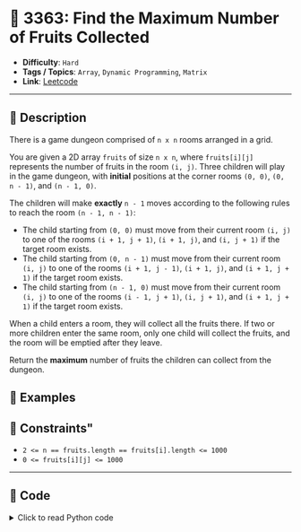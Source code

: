# 🧩 3363: Find the Maximum Number of Fruits Collected

- **Difficulty**: `Hard`
- **Tags / Topics**: `Array`, `Dynamic Programming`, `Matrix`
- **Link**: [Leetcode](https://leetcode.com/problems/find-the-maximum-number-of-fruits-collected/)

---

## 📜 Description

<p>There is a game dungeon comprised of&nbsp;<code>n x n</code> rooms arranged in a grid.</p>

<p>You are given a 2D array <code>fruits</code> of size <code>n x n</code>, where <code>fruits[i][j]</code> represents the number of fruits in the room <code>(i, j)</code>. Three children will play in the game dungeon, with <strong>initial</strong> positions at the corner rooms <code>(0, 0)</code>, <code>(0, n - 1)</code>, and <code>(n - 1, 0)</code>.</p>

<p>The children will make <strong>exactly</strong> <code>n - 1</code> moves according to the following rules to reach the room <code>(n - 1, n - 1)</code>:</p>

<ul>
	<li>The child starting from <code>(0, 0)</code> must move from their current room <code>(i, j)</code> to one of the rooms <code>(i + 1, j + 1)</code>, <code>(i + 1, j)</code>, and <code>(i, j + 1)</code> if the target room exists.</li>
	<li>The child starting from <code>(0, n - 1)</code> must move from their current room <code>(i, j)</code> to one of the rooms <code>(i + 1, j - 1)</code>, <code>(i + 1, j)</code>, and <code>(i + 1, j + 1)</code> if the target room exists.</li>
	<li>The child starting from <code>(n - 1, 0)</code> must move from their current room <code>(i, j)</code> to one of the rooms <code>(i - 1, j + 1)</code>, <code>(i, j + 1)</code>, and <code>(i + 1, j + 1)</code> if the target room exists.</li>
</ul>

<p>When a child enters a room, they will collect all the fruits there. If two or more children enter the same room, only one child will collect the fruits, and the room will be emptied after they leave.</p>

<p>Return the <strong>maximum</strong> number of fruits the children can collect from the dungeon.</p>




## 🧪 Examples



## 📌 Constraints"
<ul>
	<li><code>2 &lt;= n == fruits.length == fruits[i].length &lt;= 1000</code></li>
	<li><code>0 &lt;= fruits[i][j] &lt;= 1000</code></li>
</ul>



---
<!--- code section starts -->
## 🧠 Code



<details>
<summary>Click to read Python code</summary>

```python
class Solution:
    def maxCollectedFruits(self, fruits: List[List[int]]) -> int:
        n = len(fruits)
        res = sum(fruits[i][i] for i in range(n))

        def dp():
            grid = [[0] * n for _ in range(n)]
            grid[0][n - 1] = fruits[0][n - 1]

            for i in range(1, n - 1):
                for j in range(max(i + 1, n - 1 - i), n):
                    best = max(grid[i - 1][j], grid[i - 1][j - 1])
                    if j < n - 1:
                        best = max(best, grid[i - 1][j + 1])
                    grid[i][j] = best + fruits[i][j]

            return grid[n - 2][n - 1]

        res += dp()

        for i in range(n):
            for j in range(i):
                fruits[i][j], fruits[j][i] = fruits[j][i], fruits[i][j]

        res += dp()
        return res

```

</details>
    

<!--- code section ends -->
